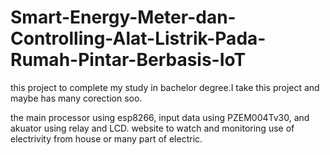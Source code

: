 # Smart-Energy-Meter-dan-Controlling-Alat-Listrik-Pada-Rumah-Pintar-Berbasis-IoT

this project to complete my study in bachelor degree.I take this project and maybe has many corection soo. 

the main processor using esp8266, input data using PZEM004Tv30, and akuator using relay and LCD. 
website to watch and monitoring use of electrivity from house or many part of electric. 
